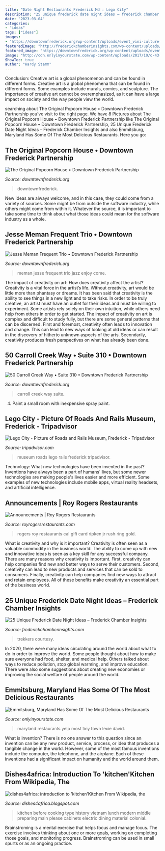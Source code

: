 ```yaml
---
title: "Date Night Restaurants Frederick Md : Lego City"
description: "25 unique frederick date night ideas – frederick chamber insights"
date: "2023-08-04"
categories:
- "ideas"
tags: ["ideas"]
images:
- "https://downtownfrederick.org/wp-content/uploads/event_vini-culture-jesse-meman-e1518622898706.jpg"
featuredImage: "http://frederickchamberinsights.com/wp-content/uploads/2019/08/tree-trekkers-e1566416926832.jpg"
featured_image: "https://downtownfrederick.org/wp-content/uploads/event_vini-culture-jesse-meman-e1518622898706.jpg"
image: "http://cdn.onlyinyourstate.com/wp-content/uploads/2017/10/o-43-1-700x525.jpg"
ShowToc: true
author: "Hardy Stamm"
---
```



Conclusion: Creative art is a global phenomenon and can be found in different forms.
Creative art is a global phenomena that can be found in different forms. Some examples include murals, comics, and sculpture. The importance of creative art cannot be overemphasized, as it can have a large impact on society and the way people view the world.

	

		
searching about The Original Popcorn House • Downtown Frederick Partnership you've visit to the right page. We have 8 Pictures about The Original Popcorn House • Downtown Frederick Partnership like The Original Popcorn House • Downtown Frederick Partnership, 25 Unique Frederick Date Night Ideas – Frederick Chamber Insights and also Emmitsburg, Maryland Has Some Of The Most Delicious Restaurants. Here you go:
		
    
## The Original Popcorn House • Downtown Frederick Partnership

<img loading=lazy src="https://downtownfrederick.org/wp-content/uploads/business_original-popcorn-house.jpeg" onerror="this.onerror=null;this.src='https://tse2.mm.bing.net/th?id=OIP.-oUx_cS5In_IC70_M-vlzQHaCl&amp;pid=15.1';" alt="The Original Popcorn House • Downtown Frederick Partnership">

_Source: downtownfrederick.org_

>downtownfrederick. 

	

New ideas are always welcome, and in this case, they could come from a variety of sources. Some might be from outside the software industry, while others might come from within it. Whatever the source, it is important to take some time to think about what those ideas could mean for the software industry as a whole.

    
## Jesse Meman Frequent Trio • Downtown Frederick Partnership

<img loading=lazy src="https://downtownfrederick.org/wp-content/uploads/event_vini-culture-jesse-meman-e1518622898706.jpg" onerror="this.onerror=null;this.src='https://tse1.mm.bing.net/th?id=OIP.UqFg3otIFe2xhYkpqjSaGwHaHs&amp;pid=15.1';" alt="Jesse Meman Frequent Trio • Downtown Frederick Partnership">

_Source: downtownfrederick.org_

>meman jesse frequent trio jazz enjoy come. 

	

The impact of creativity on art: How does creativity affect the artist?
Creativity is a vital force in the artist’s life. Without creativity, art would be little more than phantasy or dreams. It has been said that creativity is the ability to see things in a new light and to take risks. In order to be truly creative, an artist must have an outlet for their ideas and must be willing to experiment. Some artists rely solely on their own intuition, while others need help from others in order to get started. The impact of creativity on art is complex and difficult to study fully, but there are some general patterns that can be discerned. First and foremost, creativity often leads to innovation and change. This can lead to new ways of looking at old ideas or can result in the discovery of hitherto unknown aspects of the arts. Secondarily, creativity produces fresh perspectives on what has already been done.

    
## 50 Carroll Creek Way • Suite 310 • Downtown Frederick Partnership

<img loading=lazy src="https://downtownfrederick.org/wp-content/uploads/50-carroll-creek-way-01.jpg" onerror="this.onerror=null;this.src='https://tse4.mm.bing.net/th?id=OIP.rmat_Mf8bONSrG71DwcpjAHaE7&amp;pid=15.1';" alt="50 Carroll Creek Way • Suite 310 • Downtown Frederick Partnership">

_Source: downtownfrederick.org_

>carroll creek way suite. 

	

4. Paint a small room with inexpensive spray paint.

    
## Lego City - Picture Of Roads And Rails Museum, Frederick - Tripadvisor

<img loading=lazy src="https://media-cdn.tripadvisor.com/media/photo-s/05/b9/20/55/roads-and-rails-museum.jpg" onerror="this.onerror=null;this.src='https://tse3.mm.bing.net/th?id=OIP.TL5Y8OEDeQApu9hxT9yG3gHaEK&amp;pid=15.1';" alt="Lego City - Picture of Roads and Rails Museum, Frederick - Tripadvisor">

_Source: tripadvisor.com_

>museum roads lego rails frederick tripadvisor. 

	

Technology: What new technologies have been invented in the past?
Inventions have always been a part of humans' lives, but some newer technologies are making people's lives easier and more efficient. Some examples of new technologies include mobile apps, virtual reality headsets, and artificial intelligence.

    
## Announcements | Roy Rogers Restaurants

<img loading=lazy src="http://www.royrogersrestaurants.com/sites/default/files/styles/featured_image/public/Cal Gift Card.PNG?itok=AN4Bbxh1" onerror="this.onerror=null;this.src='https://tse3.mm.bing.net/th?id=OIP.qt1yLkc_ECHAbZjPMDRurAAAAA&amp;pid=15.1';" alt="Announcements | Roy Rogers Restaurants">

_Source: royrogersrestaurants.com_

>rogers roy restaurants cal gift card ripken jr rush ring gold. 

	

What is creativity and why is it important?
Creativity is often seen as a valuable commodity in the business world. The ability to come up with new and innovative ideas is seen as a key skill for any successful company. There are many reasons why creativity is important. First, creativity can help companies find new and better ways to serve their customers. Second, creativity can lead to new products and services that can be sold to consumers. Finally, creativity can help companies find new ways to attract and retain employees. All of these benefits make creativity an essential part of the business world.

    
## 25 Unique Frederick Date Night Ideas – Frederick Chamber Insights

<img loading=lazy src="http://frederickchamberinsights.com/wp-content/uploads/2019/08/tree-trekkers-e1566416926832.jpg" onerror="this.onerror=null;this.src='https://tse3.mm.bing.net/th?id=OIP.0F3iRmz8GmDO-ovbrOSMXwHaFB&amp;pid=15.1';" alt="25 Unique Frederick Date Night Ideas – Frederick Chamber Insights">

_Source: frederickchamberinsights.com_

>trekkers courtesy. 

	

In 2020, there were many ideas circulating around the world about what to do in order to improve the world. Some people thought about how to make sure everyone had food, shelter, and medical help. Others talked about ways to reduce pollution, stop global warming, and improve education. There were also some suggestions about creating new economies or improving the social welfare of people around the world.

    
## Emmitsburg, Maryland Has Some Of The Most Delicious Restaurants

<img loading=lazy src="http://cdn.onlyinyourstate.com/wp-content/uploads/2017/10/o-43-1-700x525.jpg" onerror="this.onerror=null;this.src='https://tse3.mm.bing.net/th?id=OIP.6y5P6cwlTZ4lbWCbi9vybgHaFj&amp;pid=15.1';" alt="Emmitsburg, Maryland Has Some Of The Most Delicious Restaurants">

_Source: onlyinyourstate.com_

>maryland restaurants yelp most tiny town lexie david. 

	

What is invention?
There is no one answer to this question since an invention can be any new product, service, process, or idea that produces a tangible change in the world. However, some of the most famous inventions include the computer, the telephone, and the airplane. Each of these inventions had a significant impact on humanity and the world around them.

    
## Dishes4africa: Introduction To &#039;kitchen&#039;Kitchen From Wikipedia, The

<img loading=lazy src="https://lh4.googleusercontent.com/proxy/nOh0njWGtkwT3IhVnQAxAwfmQWalLBelZPykGKYPzOdBXVuFcbcI7uHdpn5_Tcfi1R5IRFtDymXLB1BTCzf6yxitoE9GJeS_iI93bCvI9tFo3hN3gQRyOPlxIk3snJI5pliTh5ny59olXpazLiz2MXh5B08r4AkO7pCEvnPV6oo=s0-d" onerror="this.onerror=null;this.src='https://tse4.mm.bing.net/th?id=OIP.xhy0ummIW4FPxfpnFEvlZQAAAA&amp;pid=15.1';" alt="dishes4africa: introduction to &#039;kitchen&#039;Kitchen From Wikipedia, the">

_Source: dishes4africa.blogspot.com_

>kitchen before cooking type history vietnam lunch modern middle preparing main please cabinets electric dining material colonial. 

	

Brainstroming is a mental exercise that helps focus and manage focus. The exercise involves thinking about one or more goals, working on completing those goals, and monitoring progress. Brainstroming can be used in small spurts or as an ongoing practice.

